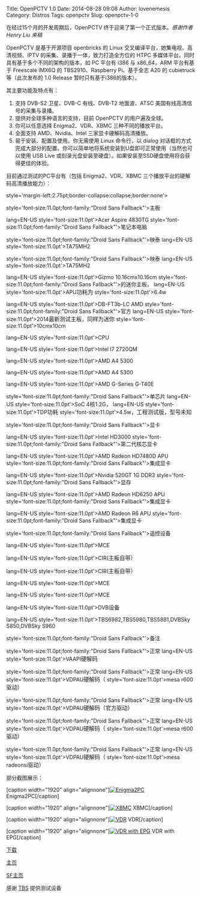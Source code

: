 Title: OpenPCTV 1.0
Date: 2014-08-28 09:08
Author: lovenemesis
Category: Distros
Tags: openpctv
Slug: openpctv-1-0

在经过15个月的开发周期后，OpenPCTV 终于迎来了第一个正式版本。*感谢作者
Henry Liu 来稿*

OpenPCTV 是基于开源项目 openbricks 的 Linux
交叉编译平台，她集电视、高清视频、IPTV
的采集、录播于一体，致力打造全方位的 HTPC
多媒体平台。同时具有基于多个不同的架构的版本，如 PC 平台有 i386 与
x86\_64，ARM 平台有基于 Freescale IMX6Q 的 TBS2910、Raspberry
Pi、基于全志 A20 的 cubietruck 等（此次发布的 1.0 Release
暂时只有基于i386的版本）。

其主要功能及特点有：

1. 支持 DVB-S2 卫星、DVB-C 有线、DVB-T2 地面波、ATSC
美国有线高清信号的采集与录播。  
2. 提供对全球多种语言的支持，目前 OpenPCTV 的用户遍及全球。  
3. 你可以任意选择 Enigma2、VDR、XBMC 三种不同的播放平台。  
4. 全面支持 AMD、Nvidia、Intel 三家显卡硬解码高清播放。  
5. 易于安装、配置及使用。你无需使用 Linux 命令行，以 dialog
对话框的方式完成大部分的配置。你可以简单地将系统安装到U盘即可正常使用（当然也可以使用
USB Live
或刻录光盘安装至硬盘）。如果安装至SSD硬盘使用将会获得更佳的体验。

目前通过测试的PC平台有（包括 Enigma2、VDR、XBMC
三个播放平台的硬解码高清播放能力）：

style='margin-left:2.75pt;border-collapse:collapse;border:none'>  

style='font-size:11.0pt;font-family:"Droid Sans Fallback"'>主板

lang=EN-US style='font-size:11.0pt'>Acer Aspire 4830TG
style='font-size:11.0pt;font-family:"Droid Sans Fallback"'>笔记本电脑

style='font-size:11.0pt;font-family:"Droid Sans Fallback"'>映泰
lang=EN-US style='font-size:11.0pt'>TA75MH2

style='font-size:11.0pt;font-family:"Droid Sans Fallback"'>映泰
lang=EN-US style='font-size:11.0pt'>TA75MH2

lang=EN-US style='font-size:11.0pt'>Gizmo 10.16cmx10.16cm
style='font-size:11.0pt;font-family:"Droid Sans Fallback"'>的迷你主板，
lang=EN-US style='font-size:11.0pt'>APU<span
style="font-size:11.0pt;&lt;br /&gt;
  font-family:&quot;Droid Sans Fallback&quot;">功耗为</span><span
lang="EN-US&lt;br"></span> style='font-size:11.0pt'>6.4w

lang=EN-US style='font-size:11.0pt'>DB-FT3b-LC AMD
style='font-size:11.0pt;font-family:"Droid Sans Fallback"'>官方
lang=EN-US style='font-size:11.0pt'>2014<span
style="font-size:11.0pt;&lt;br /&gt;
  font-family:&quot;Droid Sans Fallback&quot;">最新测试主板，同样为迷你</span><span
lang="EN-US&lt;br"></span> style='font-size:11.0pt'>10cmx10cm

lang=EN-US style='font-size:11.0pt'>CPU

lang=EN-US style='font-size:11.0pt'>Intel I7 2720QM

lang=EN-US style='font-size:11.0pt'>AMD A4 5300

lang=EN-US style='font-size:11.0pt'>AMD A4 5300

lang=EN-US style='font-size:11.0pt'>AMD G-Series G-T40E

style='font-size:11.0pt;font-family:"Droid Sans Fallback"'>单芯片
lang=EN-US style='font-size:11.0pt'>SoC 4<span
style="font-size:11.0pt;&lt;br /&gt;
  font-family:&quot;Droid Sans Fallback&quot;">核</span><span
lang="EN-US" style="font-size:&lt;br /&gt;
  11.0pt">1.2G</span><span
style="font-size:11.0pt;font-family:&quot;Droid Sans Fallback&quot;">，</span>
lang=EN-US style='font-size:11.0pt'>TDP<span
style="font-size:11.0pt;&lt;br /&gt;
  font-family:&quot;Droid Sans Fallback&quot;">功耗</span><span
lang="EN-US&lt;br"></span> style='font-size:11.0pt'>4.5w<span
style="font-size:11.0pt;font-family:&lt;br /&gt;
  &quot;Droid Sans Fallback&quot;">，工程测试版，型号未知</span>

style='font-size:11.0pt;font-family:"Droid Sans Fallback"'>显卡

lang=EN-US style='font-size:11.0pt'>Intel HD3000
style='font-size:11.0pt;font-family:"Droid Sans
Fallback"'>第二代核芯显卡

lang=EN-US style='font-size:11.0pt'>AMD Radeon HD7480D APU
style='font-size:11.0pt;font-family:"Droid Sans Fallback"'>集成显卡

lang=EN-US style='font-size:11.0pt'>Nvidia 520GT 1G DDR3
style='font-size:11.0pt;font-family:"Droid Sans Fallback"'>显存

lang=EN-US style='font-size:11.0pt'>AMD Radeon HD6250 APU
style='font-size:11.0pt;font-family:"Droid Sans Fallback"'>集成显卡

lang=EN-US style='font-size:11.0pt'>AMD Radeon R6 APU
style='font-size:11.0pt;font-family:"Droid Sans Fallback"'>集成显卡

style='font-size:11.0pt;font-family:"Droid Sans Fallback"'>遥控设备

lang=EN-US style='font-size:11.0pt'>MCE

lang=EN-US style='font-size:11.0pt'>CIR(<span
style="font-size:11.0pt;&lt;br /&gt;
  font-family:&quot;Droid Sans Fallback&quot;">主板自带）</span>

lang=EN-US style='font-size:11.0pt'>CIR(<span
style="font-size:11.0pt;&lt;br /&gt;
  font-family:&quot;Droid Sans Fallback&quot;">主板自带）</span>

lang=EN-US style='font-size:11.0pt'>MCE

lang=EN-US style='font-size:11.0pt'>MCE

lang=EN-US style='font-size:11.0pt'>DVB<span
style="font-size:11.0pt;&lt;br /&gt;
  font-family:&quot;Droid Sans Fallback&quot;">设备</span>

lang=EN-US style='font-size:11.0pt'>TBS6982,TBS5980,TBS5881,DVBSky  
S850,DVBSky S960

style='font-size:11.0pt;font-family:"Droid Sans Fallback"'>备注

style='font-size:11.0pt;font-family:"Droid Sans Fallback"'>正常
lang=EN-US style='font-size:11.0pt'>VAAPI<span
style="font-size:11.0pt;&lt;br /&gt;
  font-family:&quot;Droid Sans Fallback&quot;">硬解码</span>

style='font-size:11.0pt;font-family:"Droid Sans Fallback"'>正常
lang=EN-US style='font-size:11.0pt'>VDPAU<span
style="font-size:11.0pt;&lt;br /&gt;
  font-family:&quot;Droid Sans Fallback&quot;">硬解码（</span><span
lang="EN-US&lt;br"></span> style='font-size:11.0pt'>mesa r600<span
style="font-size:11.0pt;&lt;br /&gt;
  font-family:&quot;Droid Sans Fallback&quot;">驱动）</span>

style='font-size:11.0pt;font-family:"Droid Sans Fallback"'>正常
lang=EN-US style='font-size:11.0pt'>VDPAU<span
style="font-size:11.0pt;&lt;br /&gt;
  font-family:&quot;Droid Sans Fallback&quot;">硬解码（官方驱动）</span>

style='font-size:11.0pt;font-family:"Droid Sans Fallback"'>正常
lang=EN-US style='font-size:11.0pt'>VDPAU<span
style="font-size:11.0pt;&lt;br /&gt;
  font-family:&quot;Droid Sans Fallback&quot;">硬解码（</span><span
lang="EN-US&lt;br"></span> style='font-size:11.0pt'>mesa r600<span
style="font-size:11.0pt;&lt;br /&gt;
  font-family:&quot;Droid Sans Fallback&quot;">驱动）</span>

style='font-size:11.0pt;font-family:"Droid Sans Fallback"'>正常
lang=EN-US style='font-size:11.0pt'>VDPAU<span
style="font-size:11.0pt;&lt;br /&gt;
  font-family:&quot;Droid Sans Fallback&quot;">硬解码（</span><span
lang="EN-US&lt;br"></span> style='font-size:11.0pt'>mesa radeonsi<span
style="font-size:11.0pt;&lt;br /&gt;
  font-family:&quot;Droid Sans Fallback&quot;">驱动）</span>

部分截图展示：

[caption width="1920"
align="alignnone"][![Enigma2PC](http://openpctv.sourceforge.net/wp-content/uploads/2014/07/screen_20140827233927.png)](http://openpctv.sourceforge.net/wp-content/uploads/2014/07/screen_20140827233927.png)
Enigma2PC[/caption]

[caption width="1920"
align="alignnone"][![XBMC](http://openpctv.sourceforge.net/wp-content/uploads/2014/07/screenshot001.png)](http://openpctv.sourceforge.net/wp-content/uploads/2014/07/screenshot001.png)
XBMC[/caption]

[caption width="1920"
align="alignnone"][![VDR](http://openpctv.sourceforge.net/wp-content/uploads/2014/07/screen_20140827234448.png)](http://openpctv.sourceforge.net/wp-content/uploads/2014/07/screen_20140827234448.png)
VDR[/caption]

[caption width="1920" align="alignnone"][![VDR with
EPG](http://openpctv.sourceforge.net/wp-content/uploads/2014/07/screen_20140827234245.png)](http://openpctv.sourceforge.net/wp-content/uploads/2014/07/screen_20140827234245.png)
VDR with EPG[/caption]

[下载](http://sourceforge.net/projects/openpctv/files/release/openpctv-1.0-release-i386.iso/download)

[主页](http://www.openpctv.com)

[SF主页](http://sourcefoge.net/projects/openpctv)

感谢 [TBS](http://www.tbsdtv.com) 提供测试设备
